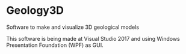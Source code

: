 # Geology3D
Software to make and visualize 3D geological models

This software is being made at Visual Studio 2017 and using Windows Presentation Foundation (WPF) as GUI.
